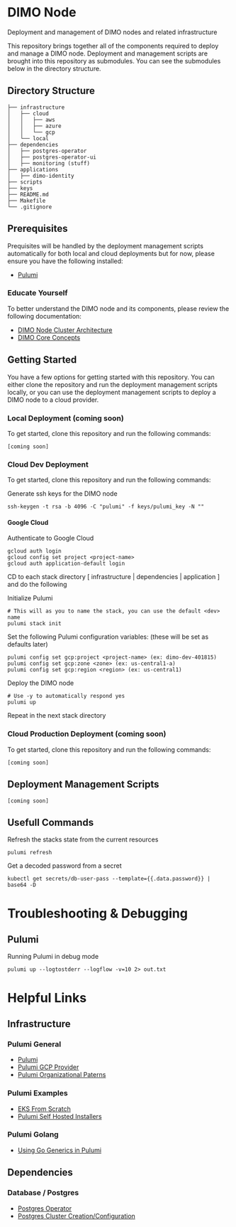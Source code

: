 # DIMO Node
Deployment and management of DIMO nodes and related infrastructure

This repository brings together all of the components required to deploy and manage a DIMO node. Deployment and management scripts are brought into this repository as submodules. You can see the submodules below in the directory structure.

## Directory Structure
```
├── infrastructure
│   ├── cloud
│   │   ├── aws
│   │   ├── azure
│   │   └── gcp
│   └── local
├── dependencies
│   ├── postgres-operator
│   ├── postgres-operator-ui
│   ├── monitoring (stuff)
├── applications
│   ├── dimo-identity
├── scripts
├── keys
├── README.md
├── Makefile
└── .gitignore

```

## Prerequisites
Prequisites will be handled by the deployment management scripts automatically for both local and cloud deployments but for now, please ensure you have the following installed:
- [Pulumi](https://www.pulumi.com/docs/install/)

### Educate Yourself
To better understand the DIMO node and its components, please review the following documentation:
- [DIMO Node Cluster Architecture](https://asdf.com/asdf.html)
- [DIMO Core Concepts](https://asdf.com/asdf.html)

## Getting Started
You have a few options for getting started with this repository. You can either clone the repository and run the deployment management scripts locally, or you can use the deployment management scripts to deploy a DIMO node to a cloud provider.

### Local Deployment (coming soon)
To get started, clone this repository and run the following commands:
```
[coming soon]
```

### Cloud Dev Deployment
To get started, clone this repository and run the following commands:

Generate ssh keys for the DIMO node
```
ssh-keygen -t rsa -b 4096 -C "pulumi" -f keys/pulumi_key -N ""
```

#### Google Cloud
Authenticate to Google Cloud
```
gcloud auth login
gcloud config set project <project-name>
gcloud auth application-default login
```

CD to each stack directory [ infrastructure | dependencies | application ] and
do the following

Initialize Pulumi
```
# This will as you to name the stack, you can use the default <dev> name
pulumi stack init
```

Set the following Pulumi configuration variables:
(these will be set as defaults later)
```
pulumi config set gcp:project <project-name> (ex: dimo-dev-401815)
pulumi config set gcp:zone <zone> (ex: us-central1-a)
pulumi config set gcp:region <region> (ex: us-central1)
```

Deploy the DIMO node
```
# Use -y to automatically respond yes
pulumi up
```

Repeat in the next stack directory

### Cloud Production Deployment (coming soon)
To get started, clone this repository and run the following commands:
```
[coming soon]
```

## Deployment Management Scripts
```
[coming soon]
```

## Usefull Commands
Refresh the stacks state from the current resources
```
pulumi refresh
```

Get a decoded password from a secret
```
kubectl get secrets/db-user-pass --template={{.data.password}} | base64 -D
```

# Troubleshooting & Debugging
## Pulumi
Running Pulumi in debug mode
```
pulumi up --logtostderr --logflow -v=10 2> out.txt
```



# Helpful Links
## Infrastructure
### Pulumi General
- [Pulumi](https://www.pulumi.com/docs/)
- [Pulumi GCP Provider](https://www.pulumi.com/docs/reference/pkg/gcp/)
- [Pulumi Organizational Paterns](https://www.pulumi.com/blog/organizational-patterns-infra-repo/)
### Pulumi Examples
- [EKS From Scratch](https://github.com/scottslowe/learning-tools/blob/main/pulumi/eks-from-scratch/vpc.go)
- [Pulumi Self Hosted Installers](https://github.com/pulumi/pulumi-self-hosted-installers/blob/master/ecs-hosted/go/infrastructure/main.go)
### Pulumi Golang
- [Using Go Generics in Pulumi](https://www.pulumi.com/blog/go-generics-preview/)
## Dependencies
### Database / Postgres
- [Postgres Operator](https://postgres-operator.readthedocs.io/en/latest/)
- [Postgres Cluster Creation/Configuration](https://github.com/zalando/postgres-operator/blob/master/manifests/complete-postgres-manifest.yaml)